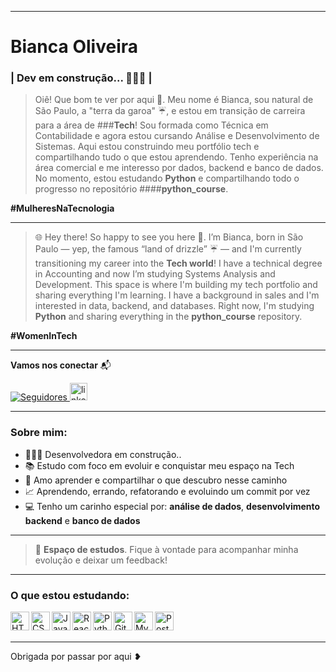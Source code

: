 
---
#  Bianca Oliveira 

### **| Dev em construção...  👩🏻‍💻  |**



>Oiê! Que bom te ver por aqui 💜.
Meu nome é Bianca, sou natural de São Paulo, a "terra da garoa" ☔, e estou em transição de carreira para a área de ###**Tech**!
Sou formada como Técnica em Contabilidade e agora estou cursando Análise e Desenvolvimento de Sistemas.
Aqui estou construindo meu portfólio tech e compartilhando tudo o que estou aprendendo.
Tenho experiência na área comercial e me interesso por dados, backend e banco de dados.
No momento, estou estudando **Python** e compartilhando todo o progresso no repositório ####**python_course**.

**\#MulheresNaTecnologia**

---

>🌐 Hey there! So happy to see you here 💜.
I’m Bianca, born in São Paulo — yep, the famous “land of drizzle” ☔ — and I'm currently transitioning my career into the **Tech world**!
I have a technical degree in Accounting and now I’m studying Systems Analysis and Development.
This space is where I'm building my tech portfolio and sharing everything I'm learning.
I have a background in sales and I'm interested in data, backend, and databases.
Right now, I'm studying **Python** and sharing everything in the **python_course** repository.

**\#WomenInTech**

---

**Vamos nos conectar** 📬
<p align="left">
    <a href="https://github.com/bia-kono?tab=followers">
        <img 
            alt="Seguidores" 
            title="Me siga no GitHub 💻" 
            src="https://custom-icon-badges.demolab.com/github/followers/bia-kono?color=FF69B4&labelColor=FFB6C1&style=for-the-badge&logo=github&label=Seguidores&logoColor=white"
        />
    </a>
    <a href="https://www.linkedin.com/in/bianca-d-oliveira/">
        <img 
            src="https://img.shields.io/static/v1?message=LinkedIn&logo=linkedin&label=&color=0077B5&logoColor=white&labelColor=&style=for-the-badge" height="28" alt="linkedin logo" 
        />
    </a>
</p>

---

### Sobre mim:

- 👩🏻‍💻 Desenvolvedora em construção.. 
- 📚 Estudo com foco em evoluir e conquistar meu espaço na Tech  
- 🧠 Amo aprender e compartilhar o que descubro nesse caminho 
- 📈 Aprendendo, errando, refatorando e evoluindo um commit por vez
- 💻 Tenho um carinho especial por: **análise de dados**, **desenvolvimento backend** e **banco de dados**  


---
>🤝 **Espaço de estudos**. Fique à vontade para acompanhar minha evolução e deixar um feedback!

---

### O que estou estudando:

<img align="left" alt="HTML" title="HTML" width="30px" src="https://cdn.jsdelivr.net/gh/devicons/devicon@latest/icons/html5/html5-original.svg" />
<img align="left" alt="CSS" title="CSS" width="30px" src="https://cdn.jsdelivr.net/gh/devicons/devicon@latest/icons/css3/css3-original.svg" />
<img align="left" alt="Java" title="Java" width="30px" src="https://cdn.jsdelivr.net/gh/devicons/devicon/icons/java/java-original.svg" />
<img align="left" alt="React" title="React" width="30px" src="https://cdn.jsdelivr.net/gh/devicons/devicon@latest/icons/react/react-original.svg" />
<img align="left" alt="Python" title="Python" width="30px" src="https://cdn.jsdelivr.net/gh/devicons/devicon@latest/icons/python/python-original.svg" />
<img align="left" alt="Git" title="Git" width="30px" src="https://cdn.jsdelivr.net/gh/devicons/devicon@latest/icons/git/git-original.svg" />
<img align="left" alt="MySQL" title="MySQL" width="30px" src="https://cdn.jsdelivr.net/gh/devicons/devicon/icons/mysql/mysql-original.svg" />
<img align="left" alt="PostGreSQL" title="PostGreSQL" width="30px" src="https://cdn.jsdelivr.net/gh/devicons/devicon/icons/postgresql/postgresql-original.svg" />

<br/>
<br/>

---
Obrigada por passar por aqui ❥

